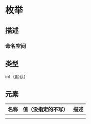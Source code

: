 # 枚举

## 描述



### 命名空间



## 类型

int（默认）

## 元素

| 名称 | 值（没指定的不写） | 描述 |
| ---- | ------------------ | ---- |
|      |                    |      |
|      |                    |      |